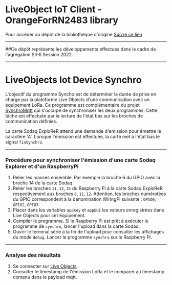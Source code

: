 # LiveObject IoT Client - OrangeForRN2483 library


Pour accéder au dépôt de la bibliothèque d'origine [Suivre ce lien](https://github.com/Orange-OpenSource/Orange-ExpLoRer-Kit-for-LoRa.git)

---

##Ce dépôt représente les développements effectués dans le cadre de l'agrégation SII-II Session 2022.

---

# LiveObjects Iot Device Synchro

L'objectif du programme Syncho est de déterminer la durée de prise en 
charge par la plateforme Live Objects d'une communication avec un 
équipement LoRa. Ce programme est complémentaire du projet [SynchroMqtt](https://github.com/laurentgiustignano/SynchroMqtt) qui s'occupe 
de synchroniser les deux programmes. Cette tâche est effectuée par la lecture de l'état bas sur les broches de communication définies.

La carte Sodaq ExploReR attend une demande d'emission pour émettre le caractère 'A'. Lorsque l'emission est effectuée, la carte met à l'état bas le signal `finSynchro`.

---
### Procédure pour synchroniser l'émission  d'une carte Sodaq Explorer et d'un RaspberryPi

1. Relier les masses ensemble. Par exemple la broche 6 du GPIO avec la broche 14 de la carte Sodaq.
2. Relier les broches `11`, `13`, `15` du Raspberry Pi à la carte Sodaq ExploReR respectivement aux broches `8`, `11`, `12`. Attention, les broches numérotées du GPIO correspondent à la dénomination WiringPi suivante :  `GPIO0`, `GPIO2`, `GPIO3`
3. Placer dans les variables `appKey` et `appEUI` les valeurs enregistrées dans Live Objects pour cet équipement. 
4. Compiler le programme. Si le Raspberry Pi est prêt à exécuter le programme de `synchro`, lancer l'upload dans la carte Sodaq.
5. Ouvrir le terminal série à la fin de l'upload pour consulter les affichages du mode `debug`. Lancer le programme `synchro` sur le Raspberry Pi.

---
### Analyse des résultats

1. Se connecter sur [Live Objects](https://liveobjects.orange-business.com/#/login).
2. Consulter le timestamp de l'émission LoRa et le comparer au timestamp contenu dans le payload mqtt.